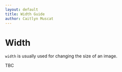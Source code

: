 ```yaml
--- 
layout: default
title: Width Guide
author: Caitlyn Muscat
---
```


# Width

`width` is usually used for changing the size of an image. 

TBC